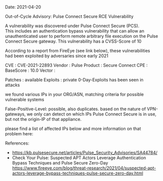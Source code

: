 Date: 2021-04-20

Out-of-Cycle Advisory: Pulse Connect Secure RCE Vulnerability 

A vulnerability was discovered under Pulse Connect Secure (PCS).  
This includes an authentication bypass vulnerability that can allow 
an unauthenticated user to perform remote arbitrary file execution 
on the Pulse Connect Secure gateway. This vulnerability has a CVSS-Score of 10

According to a report from FireEye (see link below), these vulnerabilities
had been exploited by adversaries since early 2021

CVE       : CVE-2021-22893
Vendor    : Pulse 
Product   : Secure Connect
CPE       :
BaseScore : 10.0
Vector    : 

Patches   : available
Exploits  : private 0-Day-Exploits has been seen in attacks


we found various IPs in your ORG/ASN,
matching criteria for possible vulnerable systems


False-Positive-Level: possible, also duplicates. 
based on the nature of VPN-gateways, we only can detect 
on which IPs Pulse Connect Secure is in use, but not the
origin-IP of that appliance.



please find a list of affected IPs below
and more information on that problem here:


References:

- https://kb.pulsesecure.net/articles/Pulse_Security_Advisories/SA44784/
- Check Your Pulse: Suspected APT Actors Leverage Authentication Bypass Techniques and Pulse Secure Zero-Day
  https://www.fireeye.com/blog/threat-research/2021/04/suspected-apt-actors-leverage-bypass-techniques-pulse-secure-zero-day.html



    
